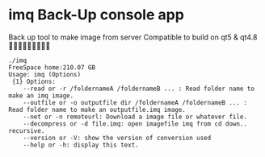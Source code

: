 imq  Back-Up console app
===

Back up tool to make image from server
Compatible to build on qt5 & qt4.8   🍌🍌🍌🍌🍌🍌🍌🍌🍌 

```
./imq
FreeSpace home:210.07 GB
Usage: imq (Options)  
 {1} Options:
	--read or -r /foldernameA /foldernameB ... : Read folder name to make an imq image.
	--outfile or -o outputfile dir /foldernameA /foldernameB ... : Read folder name to make an outputfile.imq image.
	--net or -n remoteurl: Download a image file or whatever file.
	--decompress or -d file.imq: open imagefile imq from cd down.. recursive.
	--version or -V: show the version of conversion used
	--help or -h: display this text.
```
